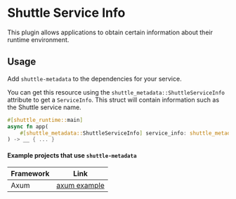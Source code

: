 # Shuttle Service Info

This plugin allows applications to obtain certain information about their runtime environment.

## Usage

Add `shuttle-metadata` to the dependencies for your service.

You can get this resource using the `shuttle_metadata::ShuttleServiceInfo` attribute to get a `ServiceInfo`. This struct will contain information such as the Shuttle service name.

```rust
#[shuttle_runtime::main]
async fn app(
    #[shuttle_metadata::ShuttleServiceInfo] service_info: shuttle_metadata::ServiceInfo,
) -> __ { ... }
```

#### Example projects that use `shuttle-metadata`

| Framework | Link                                                                                   |
| --------- | -------------------------------------------------------------------------------------- |
| Axum      | [axum example](https://github.com/shuttle-hq/shuttle-examples/tree/main/axum/metadata) |
